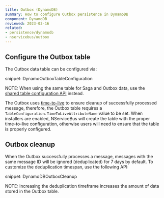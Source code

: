 ```yaml
---
title: Outbox (DynamoDB)
summary: How to configure Outbox persistence in DynamoDB
component: DynamoDB
reviewed: 2023-03-16
related:
- persistence/dynamodb
- nservicebus/outbox
---
```


## Configure the Outbox table

The Outbox data table can be configured via:

snippet: DynamoOutboxTableConfiguration

NOTE: When using the same table for Saga and Outbox data, use the [shared table configuration API](/persistence/dynamodb/#usage-customizing-the-table-used) instead.

The Outbox uses [time-to-live](https://docs.aws.amazon.com/amazondynamodb/latest/developerguide/TTL.html) to ensure cleanup of successfully processed message, therefore, the Outbox table requires a `TableConfiguration.TimeToLiveAttributeName` value to be set. When installers are enabled, NServiceBus will create the table with the proper time-to-live configuration, otherwise users will need to ensure that the table is properly configured.

## Outbox cleanup

When the Outbox successfully processes a message, messages with the same message ID will be ignored (deduplicated) for 7 days by default. To customize the deduplication timespan, use the following API:

snippet: DynamoDBOutboxCleanup

NOTE: Increasing the deduplication timeframe increases the amount of data stored in the Outbox table.

